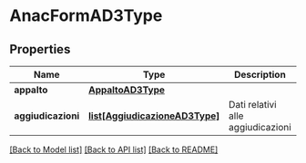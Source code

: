 # AnacFormAD3Type

## Properties
Name | Type | Description | Notes
------------ | ------------- | ------------- | -------------
**appalto** | [**AppaltoAD3Type**](AppaltoAD3Type.md) |  | 
**aggiudicazioni** | [**list[AggiudicazioneAD3Type]**](AggiudicazioneAD3Type.md) | Dati relativi alle aggiudicazioni | 

[[Back to Model list]](../README.md#documentation-for-models) [[Back to API list]](../README.md#documentation-for-api-endpoints) [[Back to README]](../README.md)

